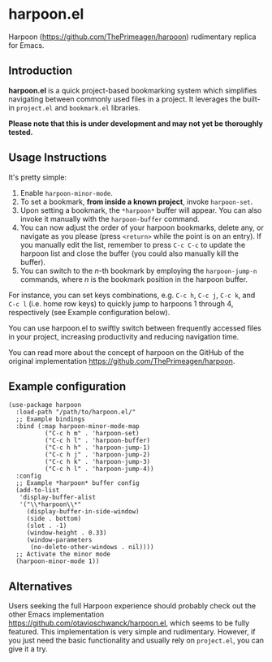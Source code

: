 # harpoon.el

Harpoon (<https://github.com/ThePrimeagen/harpoon>) rudimentary replica for Emacs.

## Introduction

**harpoon.el** is a quick project-based bookmarking system which simplifies navigating between commonly used files in a project. It leverages the built-in `project.el` and `bookmark.el` libraries.

**Please note that this is under development and may not yet be thoroughly tested.**

## Usage Instructions

It's pretty simple:

1. Enable `harpoon-minor-mode`.
2. To set a bookmark, **from inside a known project**, invoke `harpoon-set`.
3. Upon setting a bookmark, the `*harpoon*` buffer will appear. You can also invoke it manually with the `harpoon-buffer` command.
4. You can now adjust the order of your harpoon bookmarks, delete any, or navigate as you please (press `<return>` while the point is on an entry). If you manually edit the list, remember to press `C-c C-c` to update the harpoon list and close the buffer (you could also manually kill the buffer).
5. You can switch to the *n*-th bookmark by employing the `harpoon-jump-n` commands, where *n* is the bookmark position in the harpoon buffer.

For instance, you can set keys combinations, e.g. `C-c h`, `C-c j`, `C-c k`, and `C-c l` (i.e. home row keys) to quickly jump to harpoons 1 through 4, respectively (see Example configuration below).

You can use harpoon.el to swiftly switch between frequently accessed files in your project, increasing productivity and reducing navigation time.

You can read more about the concept of harpoon on the GitHub of the original implementation <https://github.com/ThePrimeagen/harpoon>.

## Example configuration

```emacs-lisp
(use-package harpoon
  :load-path "/path/to/harpoon.el/"
  ;; Example bindings
  :bind (:map harpoon-minor-mode-map
	      ("C-c h m" . 'harpoon-set)
	      ("C-c h l" . 'harpoon-buffer)
	      ("C-c h h" . 'harpoon-jump-1)
	      ("C-c h j" . 'harpoon-jump-2)
	      ("C-c h k" . 'harpoon-jump-3)
	      ("C-c h l" . 'harpoon-jump-4))
  :config
  ;; Example *harpoon* buffer config
  (add-to-list
   'display-buffer-alist
   '("\\*harpoon\\*"
     (display-buffer-in-side-window)
     (side . bottom)
     (slot . -1)
     (window-height . 0.33)
     (window-parameters
      (no-delete-other-windows . nil))))
  ;; Activate the minor mode
  (harpoon-minor-mode 1))
```

## Alternatives

Users seeking the full Harpoon experience should probably check out the other Emacs implementation <https://github.com/otavioschwanck/harpoon.el>, which seems to be fully featured. This implementation is very simple and rudimentary. However, if you just need the basic functionality and usually rely on `project.el`, you can give it a try.
